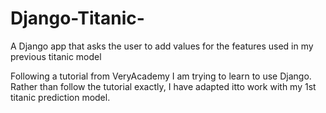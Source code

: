 # Django-Titanic-
A Django app that asks the user to add values for the features used in my previous titanic model

Following a tutorial from VeryAcademy I am trying to learn to use Django. Rather than follow the tutorial exactly, I have adapted itto work with my 1st titanic prediction model.
